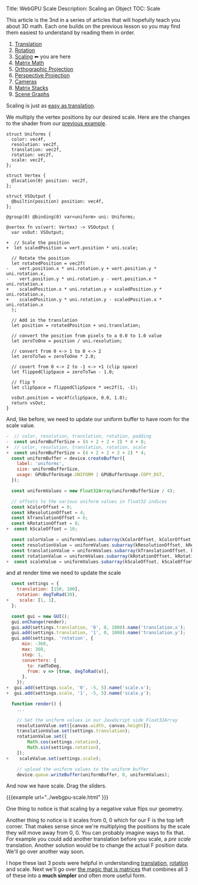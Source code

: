 Title: WebGPU Scale
Description: Scaling an Object
TOC: Scale

This article is the 3nd in a series of articles that will hopefully teach
you about 3D math. Each one builds on the previous lesson so you may find
them easiest to understand by reading them in order.

1. [Translation](webgpu-translation.html)
2. [Rotation](webgpu-rotation.html)
3. [Scaling](webgpu-scale.html) ⬅ you are here
4. [Matrix Math](webgpu-matrix-math.html)
5. [Orthographic Projection](webgpu-orthographic-projection.html)
6. [Perspective Projection](webgpu-perspective-projection.html)
7. [Cameras](webgpu-cameras.html)
8. [Matrix Stacks](webgpu-matrix-stacks.html)
9. [Scene Graphs](webgpu-scene-graphs.html)

Scaling is just as [easy as translation](webgpu-translation.html).

We multiply the vertex positions by our desired scale. Here are the changes
to the shader from our [previous example](webgpu-rotation.html).

```wgsl
struct Uniforms {
  color: vec4f,
  resolution: vec2f,
  translation: vec2f,
  rotation: vec2f,
  scale: vec2f,
};

struct Vertex {
  @location(0) position: vec2f,
};

struct VSOutput {
  @builtin(position) position: vec4f,
};

@group(0) @binding(0) var<uniform> uni: Uniforms;

@vertex fn vs(vert: Vertex) -> VSOutput {
  var vsOut: VSOutput;

+  // Scale the position
+  let scaledPosition = vert.position * uni.scale;

  // Rotate the position
  let rotatedPosition = vec2f(
-    vert.position.x * uni.rotation.y + vert.position.y * uni.rotation.x,
-    vert.position.y * uni.rotation.y - vert.position.x * uni.rotation.x
+    scaledPosition.x * uni.rotation.y + scaledPosition.y * uni.rotation.x,
+    scaledPosition.y * uni.rotation.y - scaledPosition.x * uni.rotation.x
  );

  // Add in the translation
  let position = rotatedPosition + uni.translation;

  // convert the position from pixels to a 0.0 to 1.0 value
  let zeroToOne = position / uni.resolution;

  // convert from 0 <-> 1 to 0 <-> 2
  let zeroToTwo = zeroToOne * 2.0;

  // covert from 0 <-> 2 to -1 <-> +1 (clip space)
  let flippedClipSpace = zeroToTwo - 1.0;

  // flip Y
  let clipSpace = flippedClipSpace * vec2f(1, -1);

  vsOut.position = vec4f(clipSpace, 0.0, 1.0);
  return vsOut;
}
```

And, like before, we need to update our uniform buffer to have room for
the scale value.

```js
-  // color, resolution, translation, rotation, padding
-  const uniformBufferSize = (4 + 2 + 2 + 2) * 4 + 8;
+  // color, resolution, translation, rotation, scale
+  const uniformBufferSize = (4 + 2 + 2 + 2 + 2) * 4;
  const uniformBuffer = device.createBuffer({
    label: 'uniforms',
    size: uniformBufferSize,
    usage: GPUBufferUsage.UNIFORM | GPUBufferUsage.COPY_DST,
  });

  const uniformValues = new Float32Array(uniformBufferSize / 4);

  // offsets to the various uniform values in float32 indices
  const kColorOffset = 0;
  const kResolutionOffset = 4;
  const kTranslationOffset = 6;
  const kRotationOffset = 8;
+  const kScaleOffset = 10;

  const colorValue = uniformValues.subarray(kColorOffset, kColorOffset + 4);
  const resolutionValue = uniformValues.subarray(kResolutionOffset, kResolutionOffset + 2);
  const translationValue = uniformValues.subarray(kTranslationOffset, kTranslationOffset + 2);
  const rotationValue = uniformValues.subarray(kRotationOffset, kRotationOffset + 2);
+  const scaleValue = uniformValues.subarray(kScaleOffset, kScaleOffset + 2);
```

and at render time we need to update the scale

```js
  const settings = {
    translation: [150, 100],
    rotation: degToRad(30),
+    scale: [1, 1],
  };

  const gui = new GUI();
  gui.onChange(render);
  gui.add(settings.translation, '0', 0, 1000).name('translation.x');
  gui.add(settings.translation, '1', 0, 1000).name('translation.y');
  gui.add(settings, 'rotation', {
      min: -360,
      max: 360,
      step: 1,
      converters: {
        to: radToDeg,
        from: v => [true, degToRad(v)],
      },
    });
+  gui.add(settings.scale, '0', -5, 5).name('scale.x');
+  gui.add(settings.scale, '1', -5, 5).name('scale.y');

  function render() {
    ...

    // Set the uniform values in our JavaScript side Float32Array
    resolutionValue.set([canvas.width, canvas.height]);
    translationValue.set(settings.translation);
    rotationValue.set([
        Math.cos(settings.rotation),
        Math.sin(settings.rotation),
    ]);
+    scaleValue.set(settings.scale);

    // upload the uniform values to the uniform buffer
    device.queue.writeBuffer(uniformBuffer, 0, uniformValues);
```

And now we have scale. Drag the sliders.

{{{example url="../webgpu-scale.html" }}}

One thing to notice is that scaling by a negative value flips our geometry.

Another thing to notice is it scales from 0, 0 which for our F is the
top left corner. That makes sense since we're multiplying the positions
by the scale they will move away from 0, 0. You can probably
imagine ways to fix that. For example you could add another translation
before you scale, a *pre scale* translation. Another solution would be
to change the actual F position data. We'll go over another way soon.

I hope these last 3 posts were helpful in understanding
[translation](webgpu-translation.html), [rotation](webgpu-rotation.html)
and scale. Next we'll go over [the magic that is matrices](webgl-matrix-math.html)
that combines all 3 of these into a **much simpler** and often more useful form.
